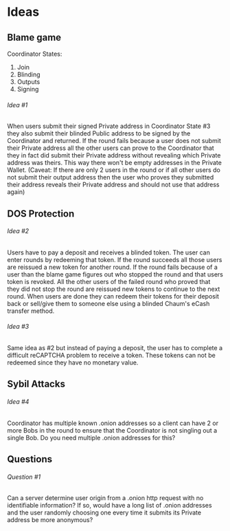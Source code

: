 # Ideas

## Blame game

Coordinator States:
1. Join
2. Blinding
3. Outputs
4. Signing

###### Idea #1
When users submit their signed Private address in Coordinator State #3 they also submit their blinded Public address to be signed by the Coordinator and returned. If the round fails because a user does not submit their Private address all the other users can prove to the Coordinator that they in fact did submit their Private address without revealing which Private address was theirs. This way there won't be empty addresses in the Private Wallet. (Caveat: If there are only 2 users in the round or if all other users do not submit their output address then the user who proves they submitted their address reveals their Private address and should not use that address again)

## DOS Protection

###### Idea #2
Users have to pay a deposit and receives a blinded token. The user can enter rounds by redeeming that token. If the round succeeds all those users are reissued a new token for another round. If the round fails because of a user than the blame game figures out who stopped the round and that users token is revoked. All the other users of the failed round who proved that they did not stop the round are reissued new tokens to continue to the next round. When users are done they can redeem their tokens for their deposit back or sell/give them to someone else using a blinded Chaum's eCash transfer method.

###### Idea #3
Same idea as #2 but instead of paying a deposit, the user has to complete a difficult reCAPTCHA problem to receive a token. These tokens can not be redeemed since they have no monetary value.

## Sybil Attacks

###### Idea #4
Coordinator has multiple known .onion addresses so a client can have 2 or more Bobs in the round to ensure that the Coordinator is not singling out a single Bob. Do you need multiple .onion addresses for this?

## Questions

###### Question #1
Can a server determine user origin from a .onion http request with no identifiable information? If so, would have a long list of .onion addresses and the user randomly choosing one every time it submits its Private address be more anonymous?
